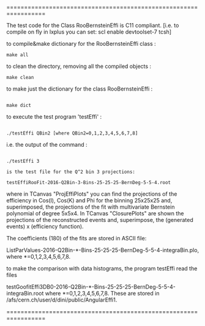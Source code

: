=================================================================

The test code for the Class RooBernsteinEffi is C11 compliant. 
[i.e. to compile on fly in lxplus you can set:  scl enable devtoolset-7 tcsh]

to compile&make dictionary for the RooBernsteinEffi class :
```
make all
```

to clean the directory, removing all the compiled objects :

```
make clean
```

to make just the dictionary for the class RooBernsteinEffi :
```

make dict
```

to execute the test program 'testEffi' :
``` 

./testEffi QBin2 [where QBin2=0,1,2,3,4,5,6,7,8]
```

i.e. the output of the command :
```

./testEffi 3 

is the test file for the Q^2 bin 3 projections:

testEffiRooFit-2016-Q2Bin-3-Bins-25-25-25-BernDeg-5-5-4.root
```

where in TCanvas "ProjEffiPlots" you can find the projections of  the efficiency in Cos(l), Cos(K) and Phi for the binning 25x25x25 and, 
superimposed, the projections of the fit with multivariate Bernstein polynomial of degree 5x5x4. 
In TCanvas "ClosurePlots" are shown the projections of the reconstructed events and, superimpose, the (generated events) x (efficiency function). 

The coefficients (180) of the  fits are stored in ASCII file: 

ListParValues-2016-Q2Bin-*-Bins-25-25-25-BernDeg-5-5-4-integraBin.plo,
where *=0,1,2,3,4,5,6,7,8.

to make the comparison with data histograms, the program testEffi read the files 

testGoofitEffi3DB0-2016-Q2Bin-*-Bins-25-25-25-BernDeg-5-5-4-integraBin.root 
where *=0,1,2,3,4,5,6,7,8. These are stored in /afs/cern.ch/user/d/dini/public/AngularEffi1.

=================================================================






